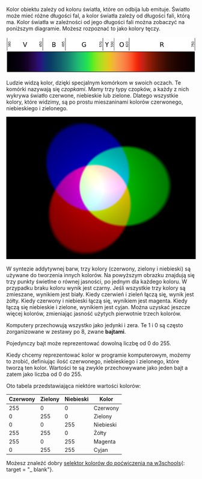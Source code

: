 Kolor obiektu zależy od koloru światła, które on odbija lub emituje. Światło może mieć różne długości fal, a kolor światła zależy od długości fali, którą ma. Kolor światła w zależności od jego długości fali można zobaczyć na poniższym diagramie. Możesz rozpoznać to jako kolory tęczy.

![Spektrum światła widzialnego](images/linear-visible-spectrum.png)

Ludzie widzą kolor, dzięki specjalnym komórkom w swoich oczach. Te komórki nazywają się *czopkami*. Mamy trzy typy czopków, a każdy z nich wykrywa światło czerwone, niebieskie lub zielone. Dlatego wszystkie kolory, które widzimy, są po prostu mieszaninami kolorów czerwonego, niebieskiego i zielonego.

![Synteza addytywna barw](images/additive-colour-mixing.png)

W syntezie addytywnej barw, trzy kolory (czerwony, zielony i niebieski) są używane do tworzenia innych kolorów. Na powyższym obrazku znajdują się trzy punkty świetlne o równej jasności, po jednym dla każdego koloru. W przypadku braku koloru wynik jest czarny. Jeśli wszystkie trzy kolory są zmieszane, wynikiem jest biały. Kiedy czerwień i zieleń łączą się, wynik jest żółty. Kiedy czerwony i niebieski łączą się, wynikiem jest magenta. Kiedy łączą się niebieskie i zielone, wynikiem jest cyjan. Można uzyskać jeszcze więcej kolorów, zmieniając jasność użytych pierwotnie trzech kolorów.

Komputery przechowują wszystko jako jedynki i zera. Te 1 i 0 są często zorganizowane w zestawy po 8, zwane **bajtami**.

Pojedynczy bajt może reprezentować dowolną liczbę od 0 do 255.

Kiedy chcemy reprezentować kolor w programie komputerowym, możemy to zrobić, definiując ilość czerwonego, niebieskiego i zielonego, które tworzą ten kolor. Wartości te są zwykle przechowywane jako jeden bajt a zatem jako liczba od 0 do 255.

Oto tabela przedstawiająca niektóre wartości kolorów:

| Czerwony | Zielony | Niebieski | Kolor     |
| -------- | ------- | --------- | --------- |
| 255      | 0       | 0         | Czerwony  |
| 0        | 255     | 0         | Zielony   |
| 0        | 0       | 255       | Niebieski |
| 255      | 255     | 0         | Żółty     |
| 255      | 0       | 255       | Magenta   |
| 0        | 255     | 255       | Cyjan     |

Możesz znaleźć dobry [selektor kolorów do poćwiczenia na w3schools](https://www.w3schools.com/colors/colors_rgb.asp){: target = "_ blank"}.